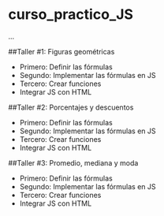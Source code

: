 # curso_practico_JS

...

##Taller #1: Figuras geométricas

- Primero: Definir las fórmulas
- Segundo: Implementar las fórmulas en JS 
- Tercero: Crear funciones
- Integrar JS con HTML

##Taller #2: Porcentajes y descuentos

- Primero: Definir las fórmulas
- Segundo: Implementar las fórmulas en JS 
- Tercero: Crear funciones
- Integrar JS con HTML

##Taller #3: Promedio, mediana y moda

- Primero: Definir las fórmulas
- Segundo: Implementar las fórmulas en JS 
- Tercero: Crear funciones
- Integrar JS con HTML